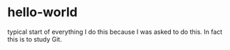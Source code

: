 # hello-world
typical start of everything
I do this because I was asked to do this.
In fact this is to study Git.
